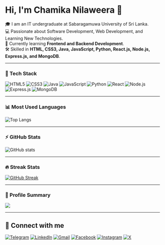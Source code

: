 # Hi, I'm Chamika Nilaweera 👋
🎓 I am an IT undergraduate at Sabaragamuwa University of Sri Lanka.  
💻 Passionate about Software Development, Web Development, and Learning New Technologies.  
🌱 Currently learning **Frontend and Backend Development**.  
🛠️ Skilled in **HTML, CSS3, Java, JavaScript, Python, React.js, Node.js, Express.js, and MongoDB**.  

---

### 🚀 Tech Stack
![HTML5](https://img.shields.io/badge/HTML5-E34F26?style=for-the-badge&logo=html5&logoColor=white)
![CSS3](https://img.shields.io/badge/CSS3-1572B6?style=for-the-badge&logo=css3&logoColor=white)
![Java](https://img.shields.io/badge/Java-ED8B00?style=for-the-badge&logo=java&logoColor=white)
![JavaScript](https://img.shields.io/badge/JavaScript-323330?style=for-the-badge&logo=javascript&logoColor=F7DF1E)
![Python](https://img.shields.io/badge/Python-3776AB?style=for-the-badge&logo=python&logoColor=white)
![React](https://img.shields.io/badge/React-20232A?style=for-the-badge&logo=react&logoColor=61DAFB)
![Node.js](https://img.shields.io/badge/Node.js-43853D?style=for-the-badge&logo=node.js&logoColor=white)
![Express.js](https://img.shields.io/badge/Express.js-404D59?style=for-the-badge)
![MongoDB](https://img.shields.io/badge/MongoDB-4EA94B?style=for-the-badge&logo=mongodb&logoColor=white)

---

### 📊 Most Used Languages
![Top Langs](https://github-readme-stats.vercel.app/api/top-langs/?username=chamikanilaweera&layout=compact&theme=radical)

---

### ⚡ GitHub Stats
![GitHub stats](https://github-readme-stats.vercel.app/api?username=chamikanilaweera&show_icons=true&theme=radical)

---

### 🔥 Streak Stats
[![GitHub Streak](https://github-readme-streak-stats.herokuapp.com?user=chamikanilaweera&theme=radical&hide_border=true)](https://git.io/streak-stats)

---

### 📝 Profile Summary
![](http://github-profile-summary-cards.vercel.app/api/cards/profile-details?username=chamikanilaweera&theme=radical)

---

## 🔗 Connect with me  

[![Telegram](https://img.shields.io/badge/Telegram-CHAMIKA%20NILAWEEERA-2CA5E0?style=for-the-badge&logo=telegram&logoColor=white)](#)
[![LinkedIn](https://img.shields.io/badge/Chamika%20Nilaweera-0077B5?style=for-the-badge&logo=linkedin&logoColor=white)](#)
[![Gmail](https://img.shields.io/badge/Email-CHAMIKANILAWEEERA25@GMAIL.COM-D14836?style=for-the-badge&logo=gmail&logoColor=white)](mailto:chamikanilaweera25@gmail.com)
[![Facebook](https://img.shields.io/badge/Chamika.Nilaweera-1877F2?style=for-the-badge&logo=facebook&logoColor=white)](#)
[![Instagram](https://img.shields.io/badge/Instagram-CHAMIKA__NILAWEEERA-E4405F?style=for-the-badge&logo=instagram&logoColor=white)](#)
[![X](https://img.shields.io/badge/Chamika%20Nilaweera-1DA1F2?style=for-the-badge&logo=x&logoColor=white)](#)



<!--
**chamikanilaweera/chamikanilaweera** is a ✨ _special_ ✨ repository because its `README.md` (this file) appears on your GitHub profile.

Here are some ideas to get you started:

- 🔭 I’m currently working on ...
- 🌱 I’m currently learning ...
- 👯 I’m looking to collaborate on ...
- 🤔 I’m looking for help with ...
- 💬 Ask me about ...
- 📫 How to reach me: ...
- 😄 Pronouns: ...
- ⚡ Fun fact: ...
-->
